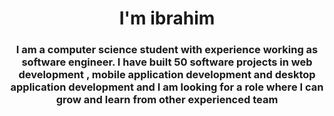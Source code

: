 <h1 align="center">I'm ibrahim </h1>
<h3 align="center">I am a computer science student with experience working as software engineer. I have built 50 software projects in web development , mobile application development and  desktop application  development and I am looking for a role where I can grow and learn from other experienced team
</h3>



